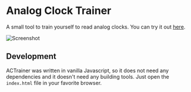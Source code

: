 # Analog Clock Trainer

A small tool to train yourself to read analog clocks. You can try it out [here](http://carlosyslas.com/actrainer/).

![Screenshot](https://github.com/user-attachments/assets/53981675-9007-4f83-a33e-289769b5c500)

## Development
ACTrainer was written in vanilla Javascript, so it does not need any dependencies and it doesn't need any building tools. Just open the `index.html` file in your favorite browser.
